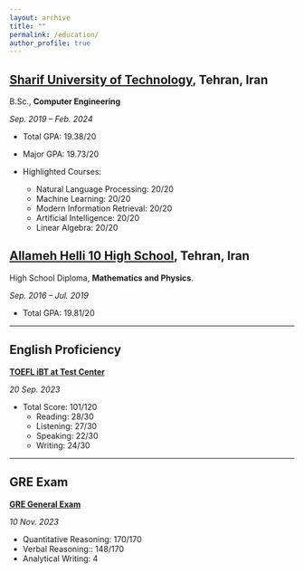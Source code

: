 ```yaml
---
layout: archive
title: ""
permalink: /education/
author_profile: true
---
```


## [**Sharif University of Technology**](https://en.sharif.edu/), Tehran, Iran

B.Sc., **Computer Engineering**

*Sep. 2019 – Feb. 2024*

- Total GPA: 19.38/20

- Major GPA: 19.73/20
  
- Highlighted Courses:

  - Natural Language Processing: 20/20
  - Machine Learning: 20/20
  - Modern Information Retrieval: 20/20
  - Artificial Intelligence: 20/20
  - Linear Algebra: 20/20
  

## [**Allameh Helli 10 High School**](https://helli10.ir/), Tehran, Iran

High School Diploma, **Mathematics and Physics**.

*Sep. 2016 – Jul. 2019*

- Total GPA: 19.81/20

---

## **English Proficiency**

[**TOEFL iBT at Test Center**](https://www.ets.org/toefl.html)

*20 Sep. 2023*

- Total Score: 101/120
  - Reading: 28/30
  - Listening: 27/30
  - Speaking: 22/30
  - Writing: 24/30
  
---

## **GRE Exam**

[**GRE General Exam**](https://www.ets.org/gre.html)

*10 Nov. 2023*

- Quantitative Reasoning: 170/170
- Verbal Reasoning:: 148/170
- Analytical Writing: 4
  
